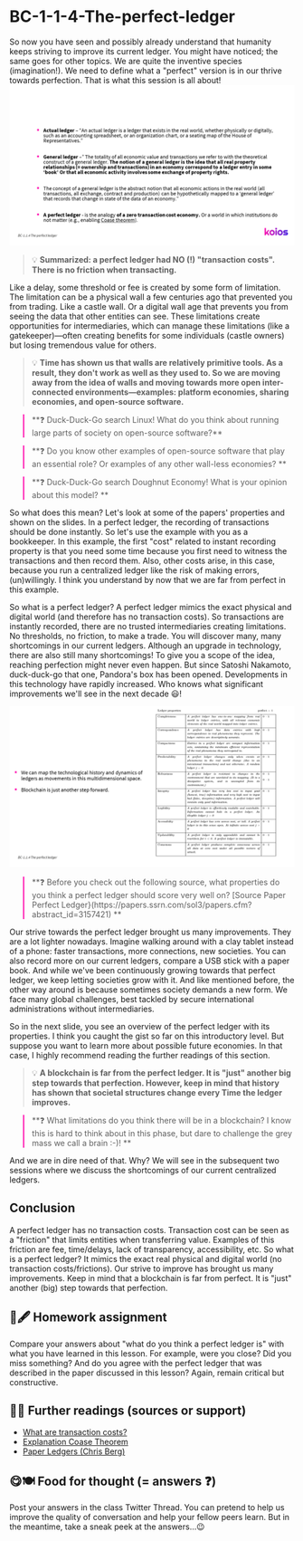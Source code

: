 # BC-1-1-4-The-perfect-ledger

So now you have seen and possibly already understand that humanity keeps striving to improve its current ledger. You might have noticed; the same goes for other topics. We are quite the inventive species (imagination!). We need to define what a "perfect" version is in our thrive towards perfection. That is what this session is all about!
![Slide 1 different types of ledgers](https://raw.githubusercontent.com/koiosonline/literature-images/main/blockchain-level1/BC-1-1-4-the-perfect-ledger-image1.PNG)

>💡 **Summarized: a perfect ledger had NO (!) "transaction costs". There is no friction when transacting.**

Like a delay, some threshold or fee is created by some form of limitation. The limitation can be a physical wall a few centuries ago that prevented you from trading. Like a castle wall. Or a digital wall age that prevents you from seeing the data that other entities can see. These limitations create opportunities for intermediaries, which can manage these limitations (like a gatekeeper)—often creating benefits for some individuals (castle owners) but losing tremendous value for others.

>💡 **Time has shown us that walls are relatively primitive tools. As a result, they don't work as well as they used to. So we are moving away from the idea of walls and moving towards more open inter-connected environments—examples: platform economies, sharing economies, and open-source software.**

<blockquote style="border-color: #ff0bac"> **❓ Duck-Duck-Go search Linux! What do you think about running large parts of society on open-source software?** </blockquote>
<blockquote style="border-color: #ff0bac"> **❓ Do you know other examples of open-source software that play an essential role? Or examples of any other wall-less economies? ** </blockquote>
<blockquote style="border-color: #ff0bac"> **❓ Duck-Duck-Go search Doughnut Economy! What is your opinion about this model? ** </blockquote>

So what does this mean? Let's look at some of the papers' properties and shown on the slides. In a perfect ledger, the recording of transactions should be done instantly. So let's use the example with you as a bookkeeper. In this example, the first "cost" related to instant recording property is that you need some time because you first need to witness the transactions and then record them. Also, other costs arise, in this case, because you run a centralized ledger like the risk of making errors, (un)willingly. I think you understand by now that we are far from perfect in this example.

So what is a perfect ledger? A perfect ledger mimics the exact physical and digital world (and therefore has no transaction costs). So transactions are instantly recorded, there are no trusted intermediaries creating limitations. No thresholds, no friction, to make a trade. You will discover many, many shortcomings in our current ledgers. Although an upgrade in technology, there are also still many shortcomings! To give you a scope of the idea, reaching perfection might never even happen. But since Satoshi Nakamoto, duck-duck-go that one, Pandora's box has been opened. Developments in this technology have rapidly increased. Who knows what significant improvements we'll see in the next decade 😃!

![Slide 2](https://raw.githubusercontent.com/koiosonline/literature-images/main/blockchain-level1/BC-1-1-4-the-perfect-ledger-image2.PNG)

<blockquote style="border-color: #ff0bac"> **❓ Before you check out the following source, what properties do you think a perfect ledger should score very well on? [Source Paper Perfect Ledger}(https://papers.ssrn.com/sol3/papers.cfm?abstract_id=3157421) ** </blockquote>

Our strive towards the perfect ledger brought us many improvements. They are a lot lighter nowadays. Imagine walking around with a clay tablet instead of a phone: faster transactions, more connections, new societies. You can also record more on our current ledgers, compare a USB stick with a paper book. And while we've been continuously growing towards that perfect ledger, we keep letting societies grow with it. And like mentioned before, the other way around is because sometimes society demands a new form. We face many global challenges, best tackled by secure international administrations without intermediaries.

So in the next slide, you see an overview of the perfect ledger with its properties. I think you caught the gist so far on this introductory level. But suppose you want to learn more about possible future economies. In that case, I highly recommend reading the further readings of this section.

>💡 **A blockchain is far from the perfect ledger. It is "just" another big step towards that perfection. However, keep in mind that history has shown that societal structures change every Time the ledger improves.**

<blockquote style="border-color: #ff0bac"> **❓ What limitations do you think there will be in a blockchain? I know this is hard to think about in this phase, but dare to challenge the grey mass we call a brain :-)! ** </blockquote>

And we are in dire need of that. Why? We will see in the subsequent two sessions where we discuss the shortcomings of our current centralized ledgers. 

## Conclusion
A perfect ledger has no transaction costs. Transaction cost can be seen as a "friction" that limits entities when transferring value. Examples of this friction are fee, time/delays, lack of transparency, accessibility, etc. So what is a perfect ledger? It mimics the exact real physical and digital world (no transaction costs/frictions). Our strive to improve has brought us many improvements. Keep in mind that a blockchain is far from perfect. It is "just" another (big) step towards that perfection.

## 📖🖋 Homework assignment 
Compare your answers about "what do you think a perfect ledger is" with what you have learned in this lesson. For example, were you close? Did you miss something? And do you agree with the perfect ledger that was described in the paper discussed in this lesson? Again, remain critical but constructive.

## 📓🤓 Further readings (sources or support) 
* [What are transaction costs?](https://en.wikipedia.org/wiki/Transaction_cost)
* [Explanation Coase Theorem](https://www.youtube.com/watch?v=00HPak2RLlQ)
* [Paper Ledgers (Chris Berg)](https://papers.ssrn.com/sol3/papers.cfm?abstract_id=3157421)

## 😋🍽️ Food for thought (= answers ❓)
Post your answers in the class Twitter Thread. You can pretend to help us improve the quality of conversation and help your fellow peers learn. But in the meantime, take a sneak peek at the answers…😉